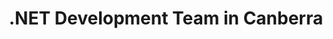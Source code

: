 ---
title: .NET Development Team in Canberra
permalink: /landings/locations/canberra/developer/-net
technology: .NET
location: Canberra
---